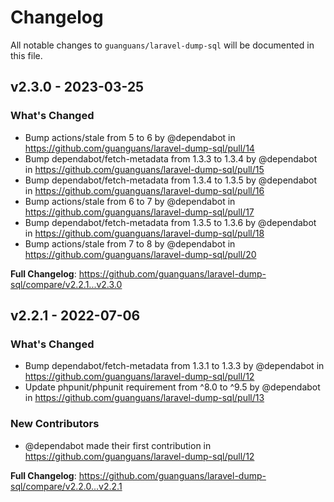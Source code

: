 # Changelog

All notable changes to `guanguans/laravel-dump-sql` will be documented in this file.

## v2.3.0 - 2023-03-25

### What's Changed

- Bump actions/stale from 5 to 6 by @dependabot in https://github.com/guanguans/laravel-dump-sql/pull/14
- Bump dependabot/fetch-metadata from 1.3.3 to 1.3.4 by @dependabot in https://github.com/guanguans/laravel-dump-sql/pull/15
- Bump dependabot/fetch-metadata from 1.3.4 to 1.3.5 by @dependabot in https://github.com/guanguans/laravel-dump-sql/pull/16
- Bump actions/stale from 6 to 7 by @dependabot in https://github.com/guanguans/laravel-dump-sql/pull/17
- Bump dependabot/fetch-metadata from 1.3.5 to 1.3.6 by @dependabot in https://github.com/guanguans/laravel-dump-sql/pull/18
- Bump actions/stale from 7 to 8 by @dependabot in https://github.com/guanguans/laravel-dump-sql/pull/20

**Full Changelog**: https://github.com/guanguans/laravel-dump-sql/compare/v2.2.1...v2.3.0

## v2.2.1 - 2022-07-06

### What's Changed

- Bump dependabot/fetch-metadata from 1.3.1 to 1.3.3 by @dependabot in https://github.com/guanguans/laravel-dump-sql/pull/12
- Update phpunit/phpunit requirement from ^8.0 to ^9.5 by @dependabot in https://github.com/guanguans/laravel-dump-sql/pull/13

### New Contributors

- @dependabot made their first contribution in https://github.com/guanguans/laravel-dump-sql/pull/12

**Full Changelog**: https://github.com/guanguans/laravel-dump-sql/compare/v2.2.0...v2.2.1

